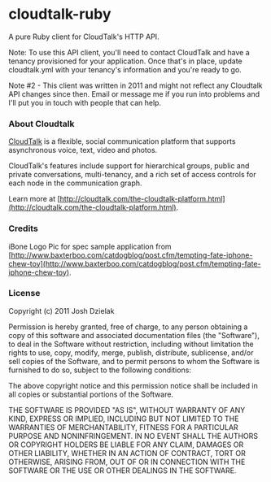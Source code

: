 # cloudtalk-ruby
A pure Ruby client for CloudTalk's HTTP API.

Note: To use this API client, you'll need to contact CloudTalk and have a tenancy provisioned for your application.
Once that's in place, update cloudtalk.yml with your tenancy's information and you're ready to go.

Note #2 - This client was written in 2011 and might not reflect any Cloudtalk API changes since then. Email or message me if you run into problems and I'll put you in touch with people that can help.

### About Cloudtalk
[CloudTalk](http://cloudtalk.com) is a flexible, social communication platform that supports asynchronous voice, text, video and photos.

CloudTalk's features include support for hierarchical groups, public and private conversations, multi-tenancy, and
a rich set of access controls for each node in the communication graph.

Learn more at [http://cloudtalk.com/the-cloudtalk-platform.html](http://cloudtalk.com/the-cloudtalk-platform.html).

### Credits
iBone Logo Pic for spec sample application from [http://www.baxterboo.com/catdogblog/post.cfm/tempting-fate-iphone-chew-toy](http://www.baxterboo.com/catdogblog/post.cfm/tempting-fate-iphone-chew-toy).

### License
Copyright (c) 2011 Josh Dzielak

Permission is hereby granted, free of charge, to any person obtaining
a copy of this software and associated documentation files (the
"Software"), to deal in the Software without restriction, including
without limitation the rights to use, copy, modify, merge, publish,
distribute, sublicense, and/or sell copies of the Software, and to
permit persons to whom the Software is furnished to do so, subject to
the following conditions:

The above copyright notice and this permission notice shall be
included in all copies or substantial portions of the Software.

THE SOFTWARE IS PROVIDED "AS IS", WITHOUT WARRANTY OF ANY KIND,
EXPRESS OR IMPLIED, INCLUDING BUT NOT LIMITED TO THE WARRANTIES OF
MERCHANTABILITY, FITNESS FOR A PARTICULAR PURPOSE AND
NONINFRINGEMENT. IN NO EVENT SHALL THE AUTHORS OR COPYRIGHT HOLDERS BE
LIABLE FOR ANY CLAIM, DAMAGES OR OTHER LIABILITY, WHETHER IN AN ACTION
OF CONTRACT, TORT OR OTHERWISE, ARISING FROM, OUT OF OR IN CONNECTION
WITH THE SOFTWARE OR THE USE OR OTHER DEALINGS IN THE SOFTWARE.
